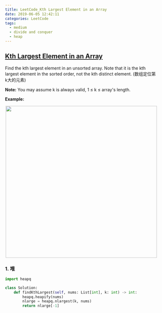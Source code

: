 ```yaml
---
title: LeetCode_Kth Largest Element in an Array
date: 2019-06-05 12:42:11
categories: LeetCode
tags: 
  - medium
  - divide and conquer
  - heap
---
```


## [Kth Largest Element in an Array](https://leetcode.com/problems/kth-largest-element-in-an-array/)

Find the kth largest element in an unsorted array. Note that it is the kth largest element in the sorted order, not the kth distinct element.
(数组定位第k大的元素)

<!--more-->

**Note:**
You may assume k is always valid, 1 ≤ k ≤ array's length.


**Example:**
<div align=center>
	<img src="/images/leetcode_45.png" width = "500" align=center/>
</div>


### 1. 堆

```python
import heapq

class Solution:
    def findKthLargest(self, nums: List[int], k: int) -> int:
        heapq.heapify(nums)
        nlarge = heapq.nlargest(k, nums)
        return nlarge[-1]
```